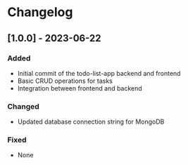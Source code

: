 # Changelog

## [1.0.0] - 2023-06-22
### Added
- Initial commit of the todo-list-app backend and frontend
- Basic CRUD operations for tasks
- Integration between frontend and backend

### Changed
- Updated database connection string for MongoDB

### Fixed
- None

